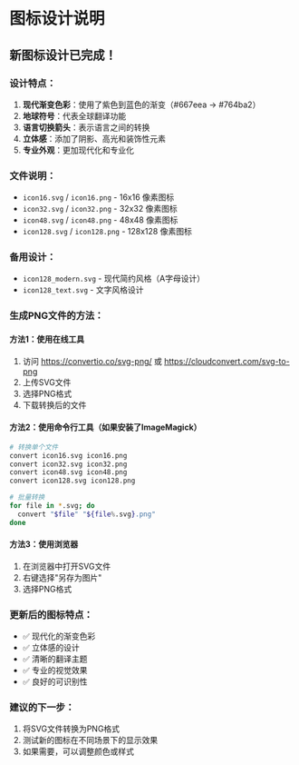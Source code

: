 # 图标设计说明

## 新图标设计已完成！

### 设计特点：
1. **现代渐变色彩**：使用了紫色到蓝色的渐变（#667eea → #764ba2）
2. **地球符号**：代表全球翻译功能
3. **语言切换箭头**：表示语言之间的转换
4. **立体感**：添加了阴影、高光和装饰性元素
5. **专业外观**：更加现代化和专业化

### 文件说明：
- `icon16.svg` / `icon16.png` - 16x16 像素图标
- `icon32.svg` / `icon32.png` - 32x32 像素图标  
- `icon48.svg` / `icon48.png` - 48x48 像素图标
- `icon128.svg` / `icon128.png` - 128x128 像素图标

### 备用设计：
- `icon128_modern.svg` - 现代简约风格（A字母设计）
- `icon128_text.svg` - 文字风格设计

### 生成PNG文件的方法：

#### 方法1：使用在线工具
1. 访问 https://convertio.co/svg-png/ 或 https://cloudconvert.com/svg-to-png
2. 上传SVG文件
3. 选择PNG格式
4. 下载转换后的文件

#### 方法2：使用命令行工具（如果安装了ImageMagick）
```bash
# 转换单个文件
convert icon16.svg icon16.png
convert icon32.svg icon32.png
convert icon48.svg icon48.png
convert icon128.svg icon128.png

# 批量转换
for file in *.svg; do
  convert "$file" "${file%.svg}.png"
done
```

#### 方法3：使用浏览器
1. 在浏览器中打开SVG文件
2. 右键选择"另存为图片"
3. 选择PNG格式

### 更新后的图标特点：
- ✅ 现代化的渐变色彩
- ✅ 立体感的设计
- ✅ 清晰的翻译主题
- ✅ 专业的视觉效果
- ✅ 良好的可识别性

### 建议的下一步：
1. 将SVG文件转换为PNG格式
2. 测试新的图标在不同场景下的显示效果
3. 如果需要，可以调整颜色或样式